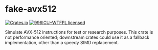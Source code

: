 # fake-avx512

[![Crates.io][crates-badge]][crates-url]
[![996ICU+WTFPL licensed][pl-badge]][pl-url]

[crates-badge]: https://img.shields.io/crates/v/mc-varint.svg
[crates-url]: https://crates.io/crates/fake-avx512
[pl-badge]: https://img.shields.io/badge/license-996ICU+WTFPL-blue.svg
[pl-url]: LICENSE

Simulate AVX-512 instructions for test or research purposes.
This crate is not performance oriented; downstream crates could use it as
a fallback implementation, other than a speedy SIMD replacement.

